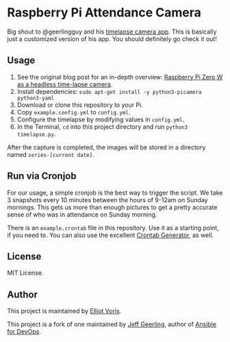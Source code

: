 # Raspberry Pi Attendance Camera

Big shout to @geerlingguy and his [timelapse camera app](https://github.com/geerlingguy/pi-timelapse). This is basically just a customized version of his app. You should definitely go check it out!

## Usage

  1. See the original blog post for an in-depth overview: [Raspberry Pi Zero W as a headless time-lapse camera](https://www.jeffgeerling.com/blog/2017/raspberry-pi-zero-w-headless-time-lapse-camera).
  2. Install dependencies: `sudo apt-get install -y python3-picamera python3-yaml`
  3. Download or clone this repository to your Pi.
  4. Copy `example.config.yml` to `config.yml`.
  5. Configure the timelapse by modifying values in `config.yml`.
  6. In the Terminal, `cd` into this project directory and run `python3 timelapse.py`.

After the capture is completed, the images will be stored in a directory named `series-[current date]`.

## Run via Cronjob

For our usage, a simple cronjob is the best way to trigger the script. We take 3 snapshots every 10 minutes between the hours of 9-12am on Sunday mornings. This gets us more than enough pictures to get a pretty accurate sense of who was in attendance on Sunday morning.

There is an `example.crontab` file in this repository. Use it as a starting point, if you need to. You can also use the excellent [Crontab Generator](https://crontab-generator.org/), as well.

## License

MIT License.

## Author
This project is maintained by [Elliot Voris](https://www.elliotfriend.com).

This project is a fork of one maintained by [Jeff Geerling](https://www.jeffgeerling.com/), author of [Ansible for DevOps](https://www.ansiblefordevops.com/).
